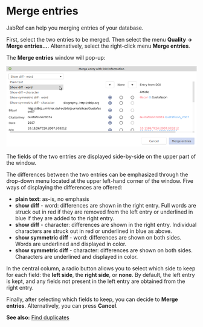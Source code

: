 # Merge entries

JabRef can help you merging entries of your database.

First, select the two entries to be merged. Then select the menu **Quality → Merge entries...**. Alternatively, select the right-click menu **Merge entries**.

The **Merge entries** window will pop-up:

![](../.gitbook/assets/getdoi-mergeentrieswithdoiinformation-jabref5.2%20%281%29%20%281%29.png)

The fields of the two entries are displayed side-by-side on the upper part of the window.

The differences between the two entries can be emphasized through the drop-down menu located at the upper left-hand corner of the window. Five ways of displaying the differences are offered:

* **plain text**: as-is, no emphasis
* **show diff** - word: differences are shown in the right entry. Full words are struck out in red if they are removed from the left entry or underlined in blue if they are added to the right entry.
* **show diff** - character: differences are shown in the right entry. Individual characters are struck out in red or underlined in blue as above.
* **show symmetric diff** - word: differences are shown on both sides. Words are underlined and displayed in color.
* **show symmetric diff** - character: differences are shown on both sides.  Characters are underlined and displayed in color.

In the central column, a radio button allows you to select which side to keep for each field: the **left side**, the **right side**, or **none**. By default, the left entry is kept, and any fields not present in the left entry are obtained from the right entry.

Finally, after selecting which fields to keep, you can decide to **Merge entries**. Alternatively, you can press **Cancel**.

**See also:** [Find duplicates](findduplicates.md)

